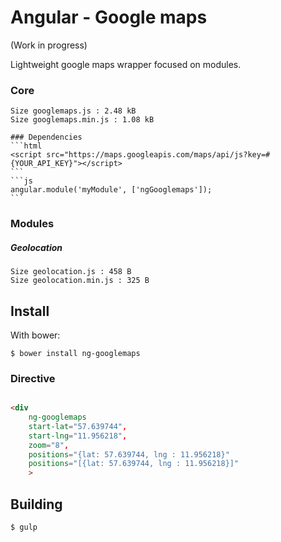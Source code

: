 Angular - Google maps
=================
(Work in progress)

Lightweight google maps wrapper focused on modules.

### Core
    Size googlemaps.js : 2.48 kB
    Size googlemaps.min.js : 1.08 kB

    ### Dependencies
    ```html
    <script src="https://maps.googleapis.com/maps/api/js?key=#{YOUR_API_KEY}"></script>
    ```
    ```js
    angular.module('myModule', ['ngGooglemaps']);
    ```

### Modules
##### Geolocation
    Size geolocation.js : 458 B
    Size geolocation.min.js : 325 B



Install
-------
With bower:

    $ bower install ng-googlemaps




### Directive
```html

<div
    ng-googlemaps
    start-lat="57.639744",
    start-lng="11.956218",
    zoom="8",
    positions="{lat: 57.639744, lng : 11.956218}"
	positions="[{lat: 57.639744, lng : 11.956218}]"
    >
```


Building
-------
	$ gulp
	
